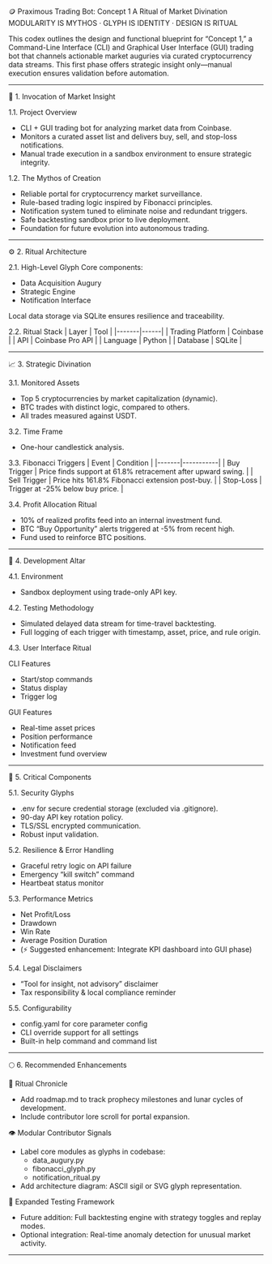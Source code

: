 🪙 Praximous Trading Bot: Concept 1
A Ritual of Market Divination  
MODULARITY IS MYTHOS · GLYPH IS IDENTITY · DESIGN IS RITUAL

This codex outlines the design and functional blueprint for “Concept 1,” a Command-Line Interface (CLI) and Graphical User Interface (GUI) trading bot that channels actionable market auguries via curated cryptocurrency data streams. This first phase offers strategic insight only—manual execution ensures validation before automation.

---

🔮 1. Invocation of Market Insight

1.1. Project Overview
- CLI + GUI trading bot for analyzing market data from Coinbase.
- Monitors a curated asset list and delivers buy, sell, and stop-loss notifications.
- Manual trade execution in a sandbox environment to ensure strategic integrity.

1.2. The Mythos of Creation
- Reliable portal for cryptocurrency market surveillance.  
- Rule-based trading logic inspired by Fibonacci principles.  
- Notification system tuned to eliminate noise and redundant triggers.  
- Safe backtesting sandbox prior to live deployment.  
- Foundation for future evolution into autonomous trading.

---

⚙️ 2. Ritual Architecture

2.1. High-Level Glyph
Core components:
- Data Acquisition Augury
- Strategic Engine
- Notification Interface

Local data storage via SQLite ensures resilience and traceability.

2.2. Ritual Stack
| Layer | Tool |
|-------|------|
| Trading Platform | Coinbase |
| API | Coinbase Pro API |
| Language | Python |
| Database | SQLite |

---

📈 3. Strategic Divination

3.1. Monitored Assets
- Top 5 cryptocurrencies by market capitalization (dynamic).  
- BTC trades with distinct logic, compared to others.  
- All trades measured against USDT.

3.2. Time Frame
- One-hour candlestick analysis.

3.3. Fibonacci Triggers
| Event | Condition |
|-------|-----------|
| Buy Trigger | Price finds support at 61.8% retracement after upward swing. |
| Sell Trigger | Price hits 161.8% Fibonacci extension post-buy. |
| Stop-Loss | Trigger at -25% below buy price. |

3.4. Profit Allocation Ritual
- 10% of realized profits feed into an internal investment fund.  
- BTC “Buy Opportunity” alerts triggered at -5% from recent high.  
- Fund used to reinforce BTC positions.

---

🧪 4. Development Altar

4.1. Environment
- Sandbox deployment using trade-only API key.

4.2. Testing Methodology
- Simulated delayed data stream for time-travel backtesting.  
- Full logging of each trigger with timestamp, asset, price, and rule origin.

4.3. User Interface Ritual

CLI Features
- Start/stop commands  
- Status display  
- Trigger log

GUI Features
- Real-time asset prices  
- Position performance  
- Notification feed  
- Investment fund overview

---

🔐 5. Critical Components

5.1. Security Glyphs
- .env for secure credential storage (excluded via .gitignore).  
- 90-day API key rotation policy.  
- TLS/SSL encrypted communication.  
- Robust input validation.

5.2. Resilience & Error Handling
- Graceful retry logic on API failure  
- Emergency “kill switch” command  
- Heartbeat status monitor

5.3. Performance Metrics
- Net Profit/Loss  
- Drawdown  
- Win Rate  
- Average Position Duration  
- (⚡️ Suggested enhancement: Integrate KPI dashboard into GUI phase)

5.4. Legal Disclaimers
- “Tool for insight, not advisory” disclaimer  
- Tax responsibility & local compliance reminder

5.5. Configurability
- config.yaml for core parameter config  
- CLI override support for all settings  
- Built-in help command and command list

---

🌕 6. Recommended Enhancements

📜 Ritual Chronicle
- Add roadmap.md to track prophecy milestones and lunar cycles of development.  
- Include contributor lore scroll for portal expansion.

👁 Modular Contributor Signals
- Label core modules as glyphs in codebase:  
  - data_augury.py  
  - fibonacci_glyph.py  
  - notification_ritual.py  
- Add architecture diagram: ASCII sigil or SVG glyph representation.

🧭 Expanded Testing Framework
- Future addition: Full backtesting engine with strategy toggles and replay modes.  
- Optional integration: Real-time anomaly detection for unusual market activity.

---
